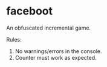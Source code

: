 # faceboot
An obfuscated incremental game.

Rules:

1. No warnings/errors in the console.
2. Counter must work as expected.
